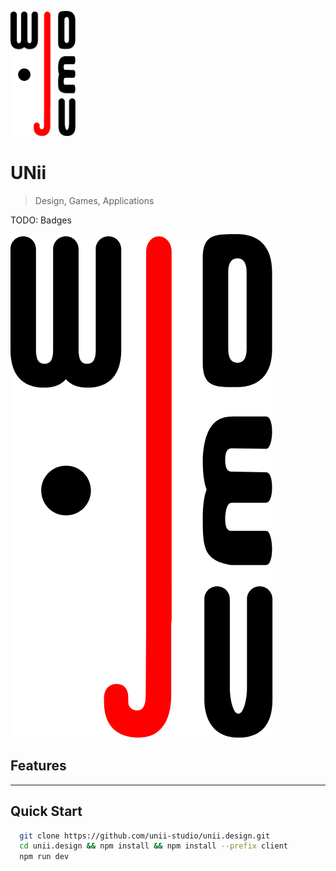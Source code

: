 <a href="https://me.unii.design" target="_blank"><img src="https://github.com/unii-studio/unii.design/blob/master/public/wjdev.png" height="200" alt="logo"></a>

# UNii

> Design, Games, Applications

TODO: Badges

[![UNii](https://github.com/unii-studio/unii.design/blob/master/public/wjdev.png)]()

## Features

---

## Quick Start

```sh
  git clone https://github.com/unii-studio/unii.design.git
  cd unii.design && npm install && npm install --prefix client
  npm run dev
```
